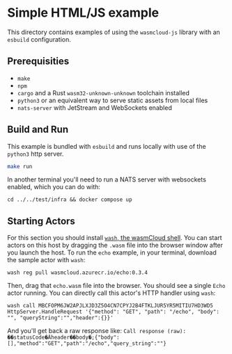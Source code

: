 # Simple HTML/JS example

This directory contains examples of using the `wasmcloud-js` library with an `esbuild` configuration.

## Prerequisities

- `make`
- `npm`
- `cargo` and a Rust `wasm32-unknown-unknown` toolchain installed
- `python3` or an equivalent way to serve static assets from local files
- `nats-server` with JetStream and WebSockets enabled

## Build and Run

This example is bundled with `esbuild` and runs locally with use of the `python3` http server.

```sh
make run
```

In another terminal you'll need to run a NATS server with websockets enabled, which you can do with:

```
cd ../../test/infra && docker compose up
```

## Starting Actors

For this section you should install [`wash`, the wasmCloud shell](https://wasmcloud.com/docs/installation).
You can start actors on this host by dragging the `.wasm` file into the browser window after you launch the host. To run the `echo` example, in your terminal, download the sample actor with `wash`:

```
wash reg pull wasmcloud.azurecr.io/echo:0.3.4
```

Then, drag that `echo.wasm` file into the browser. You should see a single `Echo` actor running. You can directly call this actor's HTTP handler using `wash`:

```
wash call MBCFOPM6JW2APJLXJD3Z5O4CN7CPYJ2B4FTKLJUR5YR5MITIU7HD3WD5 HttpServer.HandleRequest '{"method": "GET", "path": "/echo", "body": "", "queryString":"","header":{}}'
```

And you'll get back a raw response like: `Call response (raw): ��statusCode�Ȧheader��body�;{"body":[],"method":"GET","path":"/echo","query_string":""}`
